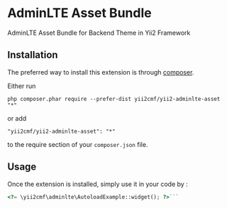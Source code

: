 AdminLTE Asset Bundle
=====================
AdminLTE Asset Bundle for Backend Theme in Yii2 Framework

Installation
------------

The preferred way to install this extension is through [composer](http://getcomposer.org/download/).

Either run

```
php composer.phar require --prefer-dist yii2cmf/yii2-adminlte-asset "*"
```

or add

```
"yii2cmf/yii2-adminlte-asset": "*"
```

to the require section of your `composer.json` file.


Usage
-----

Once the extension is installed, simply use it in your code by  :

```php
<?= \yii2cmf\adminlte\AutoloadExample::widget(); ?>```